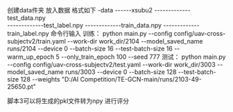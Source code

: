 创建data件夹 放入数据 格式如下
-data 
------xsubu2
-------------test_data.npy  
-------------test_label.npy 
-------------train_data.npy 
-------------train_label.npy 
命令行输入
训练：
python main.py --config config/uav-cross-subjectv2/train.yaml --work-dir work_dir/2104 --model_saved_name runs/2104 --device 0 --batch-size 16 --test-batch-size 16 --warm_up_epoch 5 --only_train_epoch 100 --seed 777
测试：
python main.py --config config/uav-cross-subjectv2/test.yaml --work-dir work_dir/3003 --model_saved_name runs/3003 --device 0 --batch-size 128 --test-batch-size 128 --weights "D:/AI Competition/TE-GCN-main/runs/2103-49-25650.pt"

脚本3可以将生成的pkl文件转为npy 进行评分
